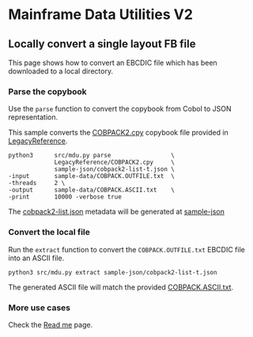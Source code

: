 # Mainframe Data Utilities V2

## Locally convert a single layout FB file

This page shows how to convert an EBCDIC file which has been downloaded to a local directory.

### Parse the copybook

Use the `parse` function to convert the copybook from Cobol to JSON representation.

This sample converts the [COBPACK2.cpy](/LegacyReference/COBPACK2.cpy) copybook file provided in [LegacyReference](/LegacyReference).

```
python3      src/mdu.py parse                 \
             LegacyReference/COBPACK2.cpy     \
             sample-json/cobpack2-list-t.json \
-input       sample-data/COBPACK.OUTFILE.txt  \
-threads     2 \
-output      sample-data/COBPACK.ASCII.txt    \
-print       10000 -verbose true
```

The [cobpack2-list.json](/sample-json/cobpack2-list.json) metadata will be generated at [sample-json](/sample-json)

### Convert the local file

Run the `extract` function to convert the `COBPACK.OUTFILE.txt` EBCDIC file into an ASCII file.

```
python3 src/mdu.py extract sample-json/cobpack2-list-t.json
```

The generated ASCII file will match the provided [COBPACK.ASCII.txt](/sample-data/COBPACK.ASCII.txt).

### More use cases

Check the [Read me](/docs/readme.md) page.